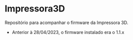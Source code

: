 # Impressora3D

Repositório para acompanhar o firmware da Impressora 3D.

- Anterior à 28/04/2023, o firmware instalado era o 1.1.x